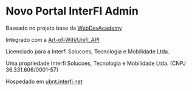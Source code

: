 # Novo Portal InterFI Admin
Baseado no projeto base da [WebDevAcademy](https://webdevacademy.com.br/)

Integrado com a [Art-of-Wifi/Unifi_API](https://github.com/Art-of-Wifi/Unifi_API)

Licenciado para a Interfi Solucoes, Tecnologia e Mobilidade Ltda.

Uma propriedade Interfi Solucoes, Tecnologia e Mobilidade Ltda. (CNPJ 36.331.606/0001-57)

Hospedado em [ubnt.interfi.net](ubnt.interfi.net)
